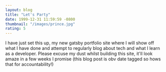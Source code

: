 ```yaml
---
layout: blog
title: "Let's Party"
date: 1999-12-31 11:59:59 -0800
thumbnail: "/images/prince.jpg"
rating: 5
---
```


I have just set this up, my new gatsby portfolio site where I will show off what I have done and attempt to regularly blog about tech and what I learn as a developer.
Please excuse my dust whilst building this site, it'll look amaze in a few weeks I promise (this blog post is obv date tagged so hows that for accountability!)